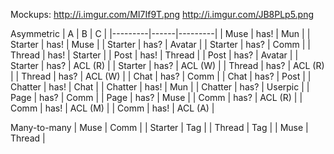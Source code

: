 Mockups:
http://i.imgur.com/MI7If9T.png
http://i.imgur.com/JB8PLp5.png

Asymmetric
| A       |  B   |  C      |
|---------|------|---------|
| Muse    | has! | Mun     |
| Starter | has! | Muse    |
| Starter | has? | Avatar  |
| Starter | has? | Comm    |
| Thread  | has! | Starter |
| Post    | has! | Thread  |
| Post    | has? | Avatar  |
| Starter | has? | ACL (R) |
| Starter | has? | ACL (W) |
| Thread  | has? | ACL (R) |
| Thread  | has? | ACL (W) |
| Chat    | has? | Comm    |
| Chat    | has? | Post    |
| Chatter | has! | Chat    |
| Chatter | has! | Mun     |
| Chatter | has? | Userpic |
| Page    | has? | Comm    |
| Page    | has? | Muse    |
| Comm    | has? | ACL (R) |
| Comm    | has! | ACL (M) |
| Comm    | has! | ACL (A) |

Many-to-many
| Muse    | Comm   |
| Starter | Tag    |
| Thread  | Tag    |
| Muse    | Thread |

